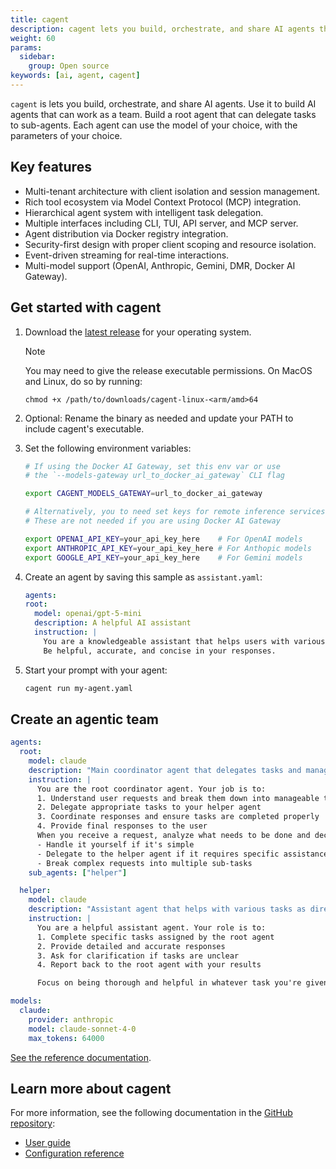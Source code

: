 ```yaml
---
title: cagent
description: cagent lets you build, orchestrate, and share AI agents that work together as a team.
weight: 60
params:
  sidebar:
    group: Open source
keywords: [ai, agent, cagent]
---
```


`cagent` is lets you build, orchestrate, and share AI agents. Use it to build AI
agents that can work as a team. Build a root agent that can delegate
tasks to sub-agents. Each agent can use the model of your choice, with the
parameters of your choice.

## Key features

- ️Multi-tenant architecture with client isolation and session management.
- Rich tool ecosystem via Model Context Protocol (MCP) integration.
- Hierarchical agent system with intelligent task delegation.
- Multiple interfaces including CLI, TUI, API server, and MCP server.
- Agent distribution via Docker registry integration.
- Security-first design with proper client scoping and resource isolation.
- Event-driven streaming for real-time interactions.
- Multi-model support (OpenAI, Anthropic, Gemini, DMR, Docker AI Gateway).

## Get started with cagent

1. Download the [latest release](https://github.com/docker/cagent/releases)
   for your operating system.

   > [!NOTE]
   > You may need to give the release executable permissions.
   > On MacOS and Linux, do so by running:

     ```console
     chmod +x /path/to/downloads/cagent-linux-<arm/amd>64
     ```

1. Optional: Rename the binary as needed and update your PATH to include
   cagent's executable.

1. Set the following environment variables:

   ```bash
   # If using the Docker AI Gateway, set this env var or use
   # the `--models-gateway url_to_docker_ai_gateway` CLI flag

   export CAGENT_MODELS_GATEWAY=url_to_docker_ai_gateway

   # Alternatively, you to need set keys for remote inference services
   # These are not needed if you are using Docker AI Gateway

   export OPENAI_API_KEY=your_api_key_here    # For OpenAI models
   export ANTHROPIC_API_KEY=your_api_key_here # For Anthopic models
   export GOOGLE_API_KEY=your_api_key_here    # For Gemini models
   ```

1. Create an agent by saving this sample as `assistant.yaml`:

   ```yaml {title="assistant.yaml"}
   agents:
   root:
     model: openai/gpt-5-mini
     description: A helpful AI assistant
     instruction: |
       You are a knowledgeable assistant that helps users with various tasks.
       Be helpful, accurate, and concise in your responses.
    ```

1. Start your prompt with your agent:

   ```bash
   cagent run my-agent.yaml
   ```

## Create an agentic team

```yaml {title="agentic-team.yaml"}
agents:
  root:
    model: claude
    description: "Main coordinator agent that delegates tasks and manages workflow"
    instruction: |
      You are the root coordinator agent. Your job is to:
      1. Understand user requests and break them down into manageable tasks
      2. Delegate appropriate tasks to your helper agent
      3. Coordinate responses and ensure tasks are completed properly
      4. Provide final responses to the user
      When you receive a request, analyze what needs to be done and decide whether to:
      - Handle it yourself if it's simple
      - Delegate to the helper agent if it requires specific assistance
      - Break complex requests into multiple sub-tasks
    sub_agents: ["helper"]

  helper:
    model: claude
    description: "Assistant agent that helps with various tasks as directed by the root agent"
    instruction: |
      You are a helpful assistant agent. Your role is to:
      1. Complete specific tasks assigned by the root agent
      2. Provide detailed and accurate responses
      3. Ask for clarification if tasks are unclear
      4. Report back to the root agent with your results

      Focus on being thorough and helpful in whatever task you're given.

models:
  claude:
    provider: anthropic
    model: claude-sonnet-4-0
    max_tokens: 64000
```

[See the reference documentation](https://github.com/docker/cagent/blob/main/docs/user-guide.md#configuration-reference).

## Learn more about cagent

For more information, see the following documentation in the
[GitHub repository](https://github.com/docker/cagent):

- [User guide](https://github.com/docker/cagent/blob/main/docs/user-guide.md)
- [Configuration reference](https://github.com/docker/cagent/blob/main/docs/user-guide.md#configuration-reference)
